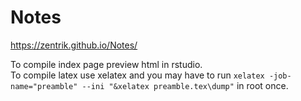 # Notes

https://zentrik.github.io/Notes/

To compile index page preview html in rstudio. \
To compile latex use xelatex and you may have to run `xelatex -job-name="preamble" --ini "&xelatex preamble.tex\dump"` in root once.
